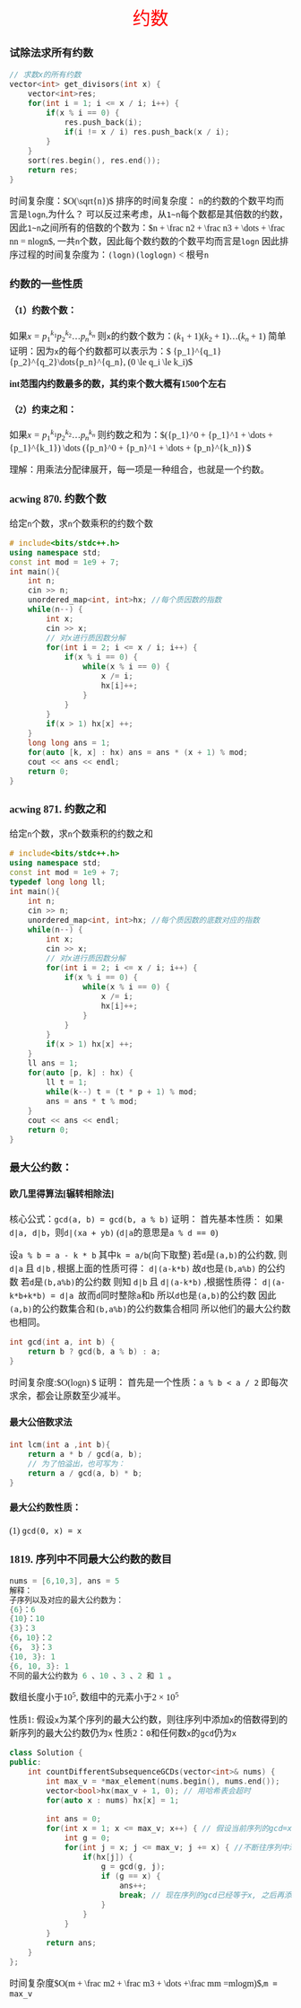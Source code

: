 <font face="楷体" size = 3>

<center><font face="楷体" size=6, color='red'> 约数 </font> </center>

### 试除法求所有约数

```c++
// 求数x的所有约数
vector<int> get_divisors(int x) {
    vector<int>res;
    for(int i = 1; i <= x / i; i++) {
        if(x % i == 0) {
            res.push_back(i);
            if(i != x / i) res.push_back(x / i); 
        }
    }
    sort(res.begin(), res.end());
    return res;
}
```
时间复杂度：$O(\sqrt{n})$
排序的时间复杂度：
`n`的约数的个数平均而言是`logn`,为什么？
可以反过来考虑，从`1~n`每个数都是其倍数的约数，因此`1~n`之间所有的倍数的个数为：$n + \frac n2  + \frac n3 + \dots + \frac nn = nlogn$, 一共`n`个数，因此每个数约数的个数平均而言是`logn`
因此排序过程的时间复杂度为：`(logn)(loglogn)` < 根号`n`

### 约数的一些性质

#### （1）约数个数： 

如果$x = {p_1}^{k_1}{p_2}^{k_2}\dots{p_n}^{k_n}$
则`x`的约数个数为：$(k_1 + 1)(k_2 + 1) \dots (k_n + 1)$
简单证明：因为`x`的每个约数都可以表示为：$ {p_1}^{q_1}{p_2}^{q_2}\dots{p_n}^{q_n}, (0 \le q_i \le k_i)$

**int范围内约数最多的数，其约束个数大概有1500个左右**

#### （2）约束之和：
如果$x = {p_1}^{k_1}{p_2}^{k_2}\dots{p_n}^{k_n}$
则约数之和为：$({p_1}^0 + {p_1}^1 + \dots + {p_1}^{k_1}) \dots ({p_n}^0 + {p_n}^1 + \dots + {p_n}^{k_n})  $

理解：用乘法分配律展开，每一项是一种组合，也就是一个约数。


### acwing 870. 约数个数
给定`n`个数，求`n`个数乘积的约数个数

```c++
# include<bits/stdc++.h>
using namespace std;
const int mod = 1e9 + 7;
int main(){
    int n;
    cin >> n;
    unordered_map<int, int>hx; //每个质因数的指数
    while(n--) {
        int x;
        cin >> x;
        // 对x进行质因数分解
        for(int i = 2; i <= x / i; i++) {
            if(x % i == 0) {
                while(x % i == 0) {
                    x /= i;
                    hx[i]++;
                }
            }
        }
        if(x > 1) hx[x] ++;
    }
    long long ans = 1;
    for(auto [k, x] : hx) ans = ans * (x + 1) % mod;
    cout << ans << endl;
    return 0;
}
```

### acwing 871. 约数之和
给定`n`个数，求`n`个数乘积的约数之和

```c++
# include<bits/stdc++.h>
using namespace std;
const int mod = 1e9 + 7;
typedef long long ll;
int main(){
    int n;
    cin >> n;
    unordered_map<int, int>hx; //每个质因数的底数对应的指数
    while(n--) {
        int x;
        cin >> x;
        // 对x进行质因数分解
        for(int i = 2; i <= x / i; i++) {
            if(x % i == 0) {
                while(x % i == 0) {
                    x /= i;
                    hx[i]++;
                }
            }
        }
        if(x > 1) hx[x] ++;
    }
    ll ans = 1;
    for(auto [p, k] : hx) {
        ll t = 1;
        while(k--) t = (t * p + 1) % mod;
        ans = ans * t % mod;
    }
    cout << ans << endl;
    return 0;
}
```

### 最大公约数：

#### 欧几里得算法[辗转相除法]

核心公式：`gcd(a, b) = gcd(b, a % b)`
证明：
首先基本性质：
如果`d|a, d|b`，则`d|(xa + yb)` (`d|a`的意思是`a % d == 0`)


设`a % b = a - k * b` 其中`k = a/b`(向下取整)
若`d`是`(a,b)`的公约数, 则 `d|a` 且 `d|b` , 根据上面的性质可得： `d|(a-k*b)` 故`d`也是`(b,a%b)` 的公约数
若`d`是`(b,a%b)`的公约数 则知 `d|b` 且 `d|(a-k*b)` ,根据性质得： `d|(a-k*b+k*b) = d|a `故而`d`同时整除`a`和`b` 所以`d`也是`(a,b)`的公约数
因此`(a,b)`的公约数集合和`(b,a%b)`的公约数集合相同 所以他们的最大公约数也相同。

```c++
int gcd(int a, int b) {
    return b ? gcd(b, a % b) : a;
}
```
时间复杂度:$O(logn) $
证明：
首先是一个性质：`a % b < a / 2`
即每次求余，都会让原数至少减半。

#### 最大公倍数求法
```c++
int lcm(int a ,int b){
    return a * b / gcd(a, b);
    // 为了怕溢出，也可写为：
    return a / gcd(a, b) * b;
}
````

#### 最大公约数性质：
(1) `gcd(0, x) = x`


### 1819. 序列中不同最大公约数的数目

```c++
nums = [6,10,3], ans = 5
解释：
子序列以及对应的最大公约数为：
{6}：6
{10}：10
{3}：3
{6，10}：2
{6， 3}：3
{10, 3}: 1
{6, 10, 3}: 1
不同的最大公约数为 6 、10 、3 、2 和 1 。
```

数组长度小于$10^5$, 数组中的元素小于$2 \times 10^5$

性质1: 假设`x`为某个序列的最大公约数，则往序列中添加`x`的倍数得到的新序列的最大公约数仍为`x`
性质2：`0`和任何数`x`的`gcd`仍为`x`

```c++
class Solution {
public:
    int countDifferentSubsequenceGCDs(vector<int>& nums) {
        int max_v = *max_element(nums.begin(), nums.end());
        vector<bool>hx(max_v + 1, 0); // 用哈希表会超时
        for(auto x : nums) hx[x] = 1;

        int ans = 0;
        for(int x = 1; x <= max_v; x++) { // 假设当前序列的gcd=x
            int g = 0;
            for(int j = x; j <= max_v; j += x) { //不断往序列中添加x的倍数，直到当前序列的gcd等于x,
                if(hx[j]) {
                    g = gcd(g, j);
                    if (g == x) {
                        ans++;
                        break; // 现在序列的gcd已经等于x, 之后再添加x的倍数，gcd仍旧等于x,提前终止
                    }
                }
            }
        }
        return ans;
    }
};
```

时间复杂度$O(m + \frac m2 + \frac m3 + \dots +\frac mm =mlogm)$,`m = max_v`

